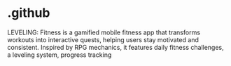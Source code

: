 # .github
LEVELING: Fitness is a gamified mobile fitness app that transforms workouts into interactive quests, helping users stay motivated and consistent. Inspired by RPG mechanics, it features daily fitness challenges, a leveling system, progress tracking

